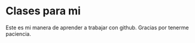 # Clases para mi
Este es mi manera de aprender a trabajar con github. 
Gracias por tenerme paciencia.
